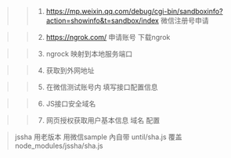 >> 1. https://mp.weixin.qq.com/debug/cgi-bin/sandboxinfo?action=showinfo&t=sandbox/index 微信注册号申请

>> 2. https://ngrok.com/ 申请账号 下载ngrok

>> 3. ngrock 映射到本地服务端口

>> 4. 获取到外网地址

>> 5. 在微信测试账号内 填写接口配置信息

>> 6. JS接口安全域名

>> 7. 网页授权获取用户基本信息 域名 配置

> jssha 用老版本
> 用微信sample 內自带
> until/sha.js 覆盖 node_modules/jssha/sha.js